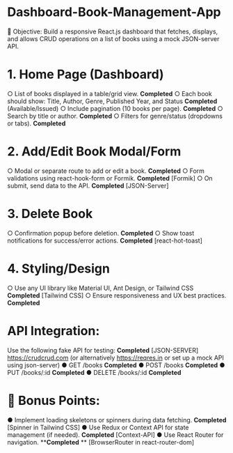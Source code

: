# Dashboard-Book-Management-App

🔹 Objective:
Build a responsive React.js dashboard that fetches, displays, and allows CRUD operations on a
list of books using a mock JSON-server API.


# 1. Home Page (Dashboard)
○ List of books displayed in a table/grid view.  **Completed**
○ Each book should show: Title, Author, Genre, Published Year, and Status   **Completed**
(Available/Issued)
○ Include pagination (10 books per page).   **Completed**
○ Search by title or author.    **Completed**
○ Filters for genre/status (dropdowns or tabs).   **Completed**

# 2. Add/Edit Book Modal/Form
○ Modal or separate route to add or edit a book.    **Completed**
○ Form validations using react-hook-form or Formik.   **Completed** [Formik]
○ On submit, send data to the API.    **Completed** [JSON-Server]

# 3. Delete Book
○ Confirmation popup before deletion.  **Completed**
○ Show toast notifications for success/error actions.  **Completed**  [react-hot-toast]

# 4. Styling/Design
○ Use any UI library like Material UI, Ant Design, or Tailwind CSS   **Completed**  [Tailwind CSS]
○ Ensure responsiveness and UX best practices.  **Completed** 

# API Integration:
Use the following fake API for testing:   **Completed**  [JSON-SERVER]
https://crudcrud.com (or alternatively https://reqres.in or set up a mock API using json-server)
● GET /books   **Completed** 
● POST /books    **Completed** 
● PUT /books/:id    **Completed** 
● DELETE /books/:id   **Completed** 


# 🔹 Bonus Points:
● Implement loading skeletons or spinners during data fetching.   **Completed**  [Spinner in Tailwind CSS]
● Use Redux or Context API for state management (if needed).    **Completed**   [Context-API]
● Use React Router for navigation.           ****Completed** **    [BrowserRouter in react-router-dom]
